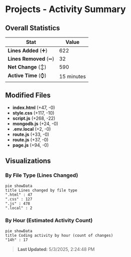 # Projects - Activity Summary 

## Overall Statistics

| Stat                   | Value                                                             |
| ---------------------- | ----------------------------------------------------------------- |
| **Lines Added** (➕)   | 622                                          |
| **Lines Removed** (➖) | 32                                        |
| **Net Change** (↕)    | 590                |
| **Active Time** (⌚)   | 15 minutes |


## Modified Files
- **index.html** (+47, -0)
- **style.css** (+117, -10)
- **script.js** (+268, -22)
- **mongodb.js** (+24, -0)
- **.env.local** (+2, -0)
- **route.js** (+33, -0)
- **route.js** (+37, -0)
- **page.js** (+94, -0)

## Visualizations

### By File Type (Lines Changed)

```mermaid
pie showData
title Lines changed by file type
".html" : 47
".css" : 127
".js" : 478
".local" : 2
```

### By Hour (Estimated Activity Count)

```mermaid
pie showData
title Coding activity by hour (count of changes)
"14h" : 17
```


> **Last Updated:** 5/3/2025, 2:24:48 PM
